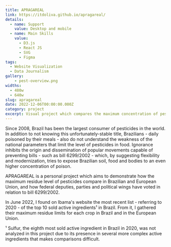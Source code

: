 ```yaml
---
title: APRAGAREAL
link: https://itdoliva.github.io/apragareal/
details:
  - name: Support
    value: Desktop and mobile
  - name: Main Skills
    value: 
      - D3.js
      - React JS
      - SVG
      - Figma
tags: 
  - Website Visualization
  - Data Journalism
gallery:
    - pest-overview.png
widths:
  - 480w
  - 640w
slug: apragareal
date: 2022-12-06T00:00:00.000Z
category: project
excerpt: Visual project which compares the maximum concentration of pesticides according to Brazil's and European Union's legislation.
---
```


<script>
  import Footnote from "$lib/components/atoms/Footnote.svelte"
</script>

Since 2008, Brazil has been the largest consumer of pesticides in the world. In addition to not knowing this unfortunately-stable title, Brazilians - daily poisoned by their meals - also do not understand the weakness of the national parameters that limit the level of pesticides in food. Ignorance inhibits the origin and dissemination of popular movements capable of preventing bills - such as bill 6299/2002 - which, by suggesting flexibility and modernization, tries to expose Brazilian soil, food and bodies to an even higher concentration of poison.

APRAGAREAL is a personal project which aims to demonstrate how the maximum residue level of pesticides compare in Brazilian and European Union, and how federal deputies, parties and political wings have voted in relation to bill 6299/2002.

In June 2022, I found on Ibama's website the most recent list - referring to 2020 - of the top 10 sold active ingredients¹ in Brazil. From it, I gathered their maximum residue limits for each crop in Brazil and in the European Union.

<Footnote>
¹ Sulfur, the eighth most sold active ingredient in Brazil in 2020, was not analyzed in this project due to its presence in several more complex active ingredients that makes comparisons difficult.
</Footnote>